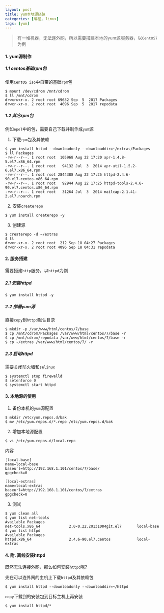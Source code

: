 ```yaml
---
layout: post
title: yum本地源搭建
categories: [编程, linux]
tags: [yum]
---
```


> 有一堆机器，无法连外网，所以需要搭建本地的yum源服务器，以`CentOS7`为例

#### 1. yum源制作

##### 1.1 centos基础rpm包

使用`CentOS iso`中自带的基础`rpm`包

```
$ mount /dev/cdrom /mnt/cdrom
$ ll /mnt/cdrom
drwxrwxr-x. 2 root root 69632 Sep  5  2017 Packages
drwxr-xr-x. 2 root root  4096 Sep  5  2017 repodata
```

##### 1.2 其它rpm包

例如`epel`中的包，需要自己下载并制作成`yum`源

1. 下载`rpm`包及其依赖

```
$ yum install httpd --downloadonly --downloaddir=~/extras/Packages
$ ll Packages
-rw-r--r--. 1 root root  105968 Aug 22 17:20 apr-1.4.8-5.el7.x86_64.rpm
-rw-r--r--. 1 root root   94132 Jul  3  2014 apr-util-1.5.2-6.el7.x86_64.rpm
-rw-r--r--. 1 root root 2844388 Aug 22 17:25 httpd-2.4.6-90.el7.centos.x86_64.rpm
-rw-r--r--. 1 root root   92944 Aug 22 17:25 httpd-tools-2.4.6-90.el7.centos.x86_64.rpm
-rw-r--r--. 1 root root   31264 Jul  3  2014 mailcap-2.1.41-2.el7.noarch.rpm
```

2. 安装`createrepo`

```
$ yum install createrepo -y
```

3. 创建源

```
$ createrepo -d ~/extras
$ ll 
drwxr-xr-x. 2 root root  212 Sep 18 04:27 Packages
drwxr-xr-x. 2 root root 4096 Sep 18 04:31 repodata
```

#### 2. 服务搭建

需要搭建`http`服务，以`httpd`为例

##### 2.1 安装httpd

```
$ yum install httpd -y
```

##### 2.2 部署yum源

直接`copy`到`httpd`默认目录

```
$ mkdir -p /var/www/html/centos/7/base
$ cp /mnt/cdrom/Packages /var/www/html/centos/7/base -r
$ cp /mnt/cdrom/repodata /var/www/html/centos/7/base -r
$ cp ~/extras /var/www/html/centos/7/ -r
```

##### 2.3 启动httpd

需要关闭防火墙和`selinux`

```
$ systemctl stop firewalld
$ setenforce 0
$ systemctl start httpd
```

#### 3. 本地源的使用

1. 备份本机的`yum`源配置

```
$ mkdir /etc/yum.repos.d/bak
$ mv /etc/yum.repos.d/*.repo /etc/yum.repos.d/bak
```

2. 增加本地源配置

```
$ vi /etc/yum.repos.d/local.repo
```

内容

```
[local-base]
name=local-base
baseurl=http://192.168.1.101/centos/7/base/
gpgcheck=0

[local-extras]
name=local-extras
baseurl=http://192.168.1.101/centos/7/extras
gpgcheck=0
```

3. 测试

```
$ yum clean all
$ yum list net-tools
Available Packages
net-tools.x86_64             2.0-0.22.20131004git.el7       local-base
$ yum list httpd
Available Packages
httpd.x86_64                 2.4.6-90.el7.centos            local-extras
```

#### 4. 附. 离线安装httpd

既然无法连接外网，那么如何安装`httpd`呢?

先在可以连外网的主机上下载`httpd`及其依赖包

```
$ yum install httpd --downloadonly --downloaddir=~/httpd
```

`copy`下载到的安装包到目标主机上再安装

```
$ yum install httpd/*
```